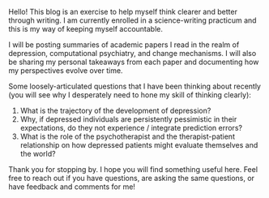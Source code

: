 Hello! This blog is an exercise to help myself think clearer and better through writing. I am currently enrolled in a science-writing practicum and this is my way of keeping myself accountable.

I will be posting summaries of academic papers I read in the realm of depression, computational psychiatry, and change mechanisms. I will also be sharing my personal takeaways from each paper and documenting how my perspectives evolve over time.

Some loosely-articulated questions that I have been thinking about recently (you will see why I desperately need to hone my skill of thinking clearly):

1. What is the trajectory of the development of depression? 
2. Why, if depressed individuals are persistently pessimistic in their expectations, do they not experience / integrate prediction errors?
3. What is the role of the psychotherapist and the therapist-patient relationship on how depressed patients might evaluate themselves and the world?

Thank you for stopping by. I hope you will find something useful here. Feel free to reach out if you have questions, are asking the same questions, or have feedback and comments for me! 
